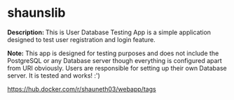 # shaunslib

<strong>Description: </strong>This is User Database Testing App is a simple application designed to test user registration and login feature.

<strong>Note:</strong> This app is designed for testing purposes and does not include the PostgreSQL or any Database server though everything is configured apart from URI obviously. Users are responsible for setting up their own Database server. It is tested and works! :')

https://hub.docker.com/r/shauneth03/webapp/tags
